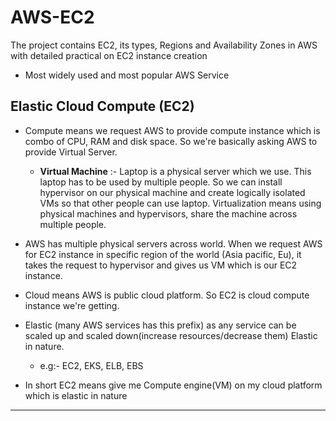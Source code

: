 # AWS-EC2
The project contains EC2, its types, Regions and Availability Zones in AWS with detailed practical on EC2 instance creation

- Most widely used and most popular AWS Service

Elastic Cloud Compute (EC2)
-
- Compute means we request AWS to provide compute instance which is combo of CPU, RAM and disk space. So we're basically asking AWS to provide Virtual Server. 
  - **Virtual Machine** :- Laptop is a physical server which we use. This laptop has to be used by multiple people. So we can install hypervisor on our physical machine and create logically isolated VMs so that other people can use laptop. Virtualization means using physical machines and hypervisors, share the machine across multiple people.
- AWS has multiple physical servers across world.
  When we request AWS for EC2 instance in specific region of the world (Asia pacific, Eu), it takes the request to hypervisor and gives us VM which is our EC2 instance.
- Cloud means AWS is public cloud platform. So EC2 is cloud compute instance we're getting.

- Elastic (many AWS services has this prefix) as any service can be scaled up and scaled down(increase resources/decrease them) Elastic in nature.
  - e.g:- EC2, EKS, ELB, EBS
- In short EC2 means give me Compute engine(VM) on my cloud platform which is elastic in nature

-------------------------------------------------------------------------------------------------
